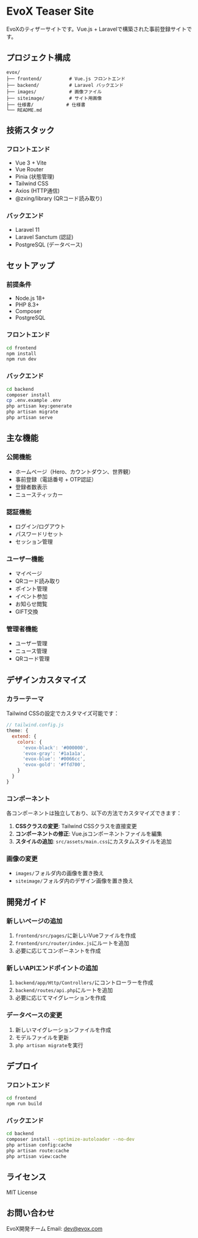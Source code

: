 # EvoX Teaser Site

EvoXのティザーサイトです。Vue.js + Laravelで構築された事前登録サイトです。

## プロジェクト構成

```
evox/
├── frontend/          # Vue.js フロントエンド
├── backend/           # Laravel バックエンド
├── images/            # 画像ファイル
├── siteimage/         # サイト用画像
├── 仕様書/            # 仕様書
└── README.md
```

## 技術スタック

### フロントエンド
- Vue 3 + Vite
- Vue Router
- Pinia (状態管理)
- Tailwind CSS
- Axios (HTTP通信)
- @zxing/library (QRコード読み取り)

### バックエンド
- Laravel 11
- Laravel Sanctum (認証)
- PostgreSQL (データベース)

## セットアップ

### 前提条件
- Node.js 18+
- PHP 8.3+
- Composer
- PostgreSQL

### フロントエンド

```bash
cd frontend
npm install
npm run dev
```

### バックエンド

```bash
cd backend
composer install
cp .env.example .env
php artisan key:generate
php artisan migrate
php artisan serve
```

## 主な機能

### 公開機能
- ホームページ（Hero、カウントダウン、世界観）
- 事前登録（電話番号 + OTP認証）
- 登録者数表示
- ニュースティッカー

### 認証機能
- ログイン/ログアウト
- パスワードリセット
- セッション管理

### ユーザー機能
- マイページ
- QRコード読み取り
- ポイント管理
- イベント参加
- お知らせ閲覧
- GIFT交換

### 管理者機能
- ユーザー管理
- ニュース管理
- QRコード管理

## デザインカスタマイズ

### カラーテーマ
Tailwind CSSの設定でカスタマイズ可能です：

```javascript
// tailwind.config.js
theme: {
  extend: {
    colors: {
      'evox-black': '#000000',
      'evox-gray': '#1a1a1a',
      'evox-blue': '#0066cc',
      'evox-gold': '#ffd700',
    }
  }
}
```

### コンポーネント
各コンポーネントは独立しており、以下の方法でカスタマイズできます：

1. **CSSクラスの変更**: Tailwind CSSクラスを直接変更
2. **コンポーネントの修正**: Vue.jsコンポーネントファイルを編集
3. **スタイルの追加**: `src/assets/main.css`にカスタムスタイルを追加

### 画像の変更
- `images/`フォルダ内の画像を置き換え
- `siteimage/`フォルダ内のデザイン画像を置き換え

## 開発ガイド

### 新しいページの追加
1. `frontend/src/pages/`に新しいVueファイルを作成
2. `frontend/src/router/index.js`にルートを追加
3. 必要に応じてコンポーネントを作成

### 新しいAPIエンドポイントの追加
1. `backend/app/Http/Controllers/`にコントローラーを作成
2. `backend/routes/api.php`にルートを追加
3. 必要に応じてマイグレーションを作成

### データベースの変更
1. 新しいマイグレーションファイルを作成
2. モデルファイルを更新
3. `php artisan migrate`を実行

## デプロイ

### フロントエンド
```bash
cd frontend
npm run build
```

### バックエンド
```bash
cd backend
composer install --optimize-autoloader --no-dev
php artisan config:cache
php artisan route:cache
php artisan view:cache
```

## ライセンス

MIT License

## お問い合わせ

EvoX開発チーム
Email: dev@evox.com
